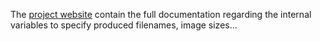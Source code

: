 The [project website](https://gh.mexm.media/mediadeepa) contain the full documentation regarding the internal variables to specify produced filenames, image sizes...

